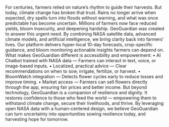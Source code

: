For centuries, farmers relied on nature’s rhythm to guide their harvests. But today, climate change has broken that trust. Rains no longer arrive when expected, dry spells turn into floods without warning, and what was once predictable has become uncertain. Millions of farmers now face reduced yields, bloom insecurity, and deepening hardship.
GeoGuardian was created to answer this urgent need. By combining NASA satellite data, advanced climate models, and artificial intelligence, we bring clarity back into farmers’ lives. Our platform delivers hyper-local 10-day forecasts, crop-specific guidance, and bloom monitoring actionable insights farmers can depend on.
What makes GeoGuardian different is accessibility and empowerment:
•	AI Chatbot trained with NASA data — Farmers can interact in text, voice, or image-based inputs.
•	Localized, practical advice — Clear recommendations on when to sow, irrigate, fertilize, or harvest.
•	BloomWatch integration — Detects flower cycles early to reduce losses and improve timing.
•	Market access — Farmers can sell flowers directly through the app, ensuring fair prices and better income.
But beyond technology, GeoGuardian is a companion of resilience and dignity. It restores confidence to those who feed the world — empowering them to withstand climate change, secure their livelihoods, and thrive.
By leveraging open NASA data with a human-centered design, we believe GeoGuardian can turn uncertainty into opportunities sowing resilience today, and harvesting hope for tomorrow.
